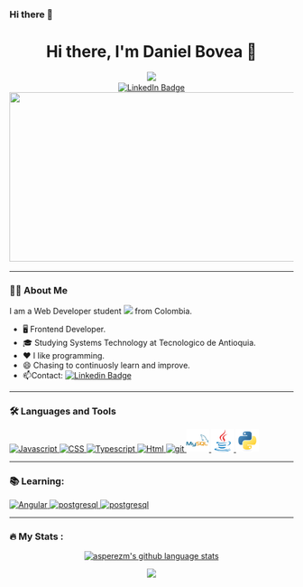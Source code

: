 ### Hi there 👋

<h1 align="center">Hi there, I'm Daniel Bovea 👋</h1>
<div id="header" align="center">
  <img src="https://cdn.dribbble.com/users/320114/screenshots/2575134/media/5b7f22deeb1522d5cb93fc864108bf25.gif" width="200"/>
  <div id="badges">
  <a href="www.linkedin.com/in/daniel-alejandro-bovea-cifuentes">
    <img src="https://img.shields.io/badge/LinkedIn-blue?style=for-the-badge&logo=linkedin&logoColor=white" alt="LinkedIn Badge"/>
  </a>
</div>
<div align="center">
  <img src="https://blog.desafiolatam.com/wp-content/uploads/2023/05/Top-10-herramientas-para-desarrolladores-Front-End-1.jpg" width="600" height="300"/>
</div>
</div>

---

### :man_technologist: About Me

I am a Web Developer student <img src="https://media.giphy.com/media/WUlplcMpOCEmTGBtBW/giphy.gif" width="30"> from Colombia.

- 🖥 Frontend Developer.
- 🎓 Studying Systems Technology at Tecnologico de Antioquia.
- ❤️ I like programming.
- :smile: Chasing to continuosly learn and improve.
- :mailbox:Contact: [![Linkedin Badge](https://img.shields.io/badge/-Linkedin-blue?style=flat&logo=Linkedin&logoColor=white)](www.linkedin.com/in/daniel-alejandro-bovea-cifuentes)

---

### :hammer_and_wrench: Languages and Tools

<div class='row'>

<a href="https://developer.mozilla.org/en-US/docs/Web/JavaScript" target="_blank" rel="noreferrer"> <img src="https://static.vecteezy.com/system/resources/previews/027/127/463/original/javascript-logo-javascript-icon-transparent-free-png.png   " alt="Javascript" width="40" height="40"/> </a> <!-- 1 -->
<a href="https://developer.mozilla.org/en-US/docs/Web/CSS" target="_blank" rel="noreferrer"> <img src="https://icon2.cleanpng.com/20190409/ifs/kisspng-cascading-style-sheets-logo-css3-html-javascript-5cac98c5b1ec73.0413445815548151737288.jpg" alt="CSS" width="40" height="40"/> </a> <!-- 2 -->
<a href="https://www.typescriptlang.org/" target="_blank" rel="noreferrer"> <img src="https://cdn.iconscout.com/icon/free/png-256/free-typescript-3521774-2945272.png?f=webp" alt="Typescript" width="40" height="40"/> </a> <!-- 3 -->
<a href="https://developer.mozilla.org/en-US/docs/Web/HTML" target="_blank" rel="noreferrer">
<img src="https://encrypted-tbn0.gstatic.com/images?q=tbn:ANd9GcSWUNJON0dLBxzU2u3g0MyR-AnoBGDG1qfRXd4WnWqwTg&s" alt="Html" width="40" height="40"/> </a> <!-- 4 -->
<a href="https://git-scm.com/" target="_blank" rel="noreferrer"> <img src="https://www.vectorlogo.zone/logos/git-scm/git-scm-icon.svg" alt="git" width="40" height="40"/> </a> <!-- 5 -->
<a href="https://www.mysql.com/" target="_blank" rel="noreferrer"> <img src="https://raw.githubusercontent.com/devicons/devicon/master/icons/mysql/mysql-original-wordmark.svg" alt="mysql" width="40" height="40"/> </a> <!-- 6 -->
 <a href="https://www.java.com" target="_blank" rel="noreferrer"> <img src="https://raw.githubusercontent.com/devicons/devicon/master/icons/java/java-original.svg" alt="java" width="40" height="40"/> </a> <!-- 7 -->
<a href="https://www.python.org" target="_blank" rel="noreferrer"> <img src="https://raw.githubusercontent.com/devicons/devicon/master/icons/python/python-original.svg" alt="python" width="40" height="40"/> </a> <!-- 8 -->
</div>

---
### :books: Learning:
<div>
 <a href="https://angular.io/" target="_blank" rel="noreferrer"> <img src="https://angular.io/assets/images/logos/angular/angular.svg" alt="Angular" width="40" height="40"/> </a> <!--  -->
 <a href="https://react.dev/" target="_blank" rel="noreferrer"> <img src="https://reactnative.dev/img/header_logo.svg" alt="postgresql" width="40" height="40"/> </a> <!--  -->
 <a href="https://nodejs.org/en" target="_blank" rel="noreferrer"> <img src="https://nodejs.org/static/logos/jsIconGreen.svg" alt="postgresql" width="40" height="40"/> </a> <!--  -->

</div>

---

### :fire: My Stats :

<p align="center">
  <a href="https://github.com/BDanl">
    <img alt="asperezm's github language stats "
      src="https://github-readme-stats.vercel.app/api/top-langs/?username=BDanl&theme=cobalt&langs_count=10&layout=compact" />
  </a>
</p>
 
<p align="center">
 <a href="#" alt="BDanl github stats">
  <img src="https://github-readme-stats.vercel.app/api?username=BDanl&theme=cobalt&show_icons=true" />
 </a>
</p>